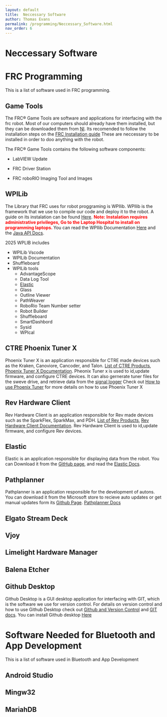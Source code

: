```yaml
---
layout: default
title:  Neccessary Software
author: Thomas Evans
permalink: /programming/Neccessary_Software.html
nav_order: 6
---
```


# Neccessary Software

# FRC Programming

This is a list of software used in FRC programming. 



## Game Tools


The FRC® Game Tools are software and applications for interfacing with the frc robot. Most of our computers should already have them installed, but they can be downloaded them from [NI](https://www.ni.com/en/support/downloads/drivers/download.frc-game-tools.html#500107). Its recomended to follow the installation steps on the [FRC Installation guide](https://docs.wpilib.org/en/stable/docs/zero-to-robot/step-2/frc-game-tools.html) These are neccessary to be installed in order to doo anything with the robot.

The FRC® Game Tools contains the following software components:

- LabVIEW Update

- FRC Driver Station

- FRC roboRIO Imaging Tool and Images

## WPILib 

The Library that FRC uses for robot proggraming is WPIlib. WPIlib is the framework that we use to compile our code and deploy it to the robot. A guide on its instalation can be found [Here](/programming/WPILIB_install.html). <span style="color:red"><b> Note: Instalation requires administrative privileges, Go to the Laptop Hospital to install on programming laptops. </b></span> You can read the WPIlib Documentation [Here](https://docs.wpilib.org/en/stable/index.html) and the [Java API Docs](https://github.wpilib.org/allwpilib/docs/release/java/index.html). 

2025 WPLIB includes 

- WPILib Vscode
- WPILib Documentation
- Shuffleboard
- WPILib tools
    <ul>
    <li> AdvantageScope </li>
    <li> Data Log Tool </li>
    <li>  <a href="Elastic"> Elastic </a></li>
    <li> Glass </li>
    <li> Outline Viewer </li>
    <li> PathWeaver </li>
    <li> RoboRio Team Number setter </li>
    <li> Robot Builder </li>
    <li> Shuffleboard </li>
    <li> SmartDashbord </li>
    <li> Sysid </li>
    <li> WPIcal </li>
    </ul>

## CTRE Phoenix Tuner X

Phoenix Tuner X is an application responsible for CTRE made devices such as the Kraken, Canoviore, Cancoder, and Talon. [List of CTRE Products](https://www.revrobotics.com/frc/), [Phoenix Tuner X Documentation](https://v6.docs.ctr-electronics.com/en/stable/docs/tuner/index.html).  Pheonix Tuner x is used to id,update firmware, and configure CTRE devices. It can also gernerate tuner files for the sweve drive, and retrieve data from the [signal logger](https://v6.docs.ctr-electronics.com/en/stable/docs/api-reference/api-usage/signal-logging.html) Check out [How to use Phoenix Tuner](/programming/How_to_use_Phoenix_Tuner.html) for more details on how to use Phoenix Tuner X

## Rev Hardware Client

Rev Hardware Client is an application responsible for Rev made devices such as the SparkFlex, SparkMax, and PDH. [List of Rev Products](https://store.ctr-electronics.com/collections/all-products?srsltid=AfmBOoqkTaje-vmSc1-Nimmzelik4KV884CzIbOPf00AxWLy5GLeit1J), [Rev Hardware Client Documentation](https://docs.revrobotics.com/rev-hardware-client). Rev Hardware Client is used to id,update firmware, and configure Rev  devices. 

<h2 id="Elastic">Elastic </h2>

Elastic is an application responsible for displaying data from the robot. You can Download it from the [GitHub page](https://github.com/Gold872/elastic-dashboard/releases/tag/v2025.2.2), and read the [Elastic Docs](https://docs.wpilib.org/en/stable/docs/software/dashboards/elastic.html).

## Pathplanner

Pathplanner is an application responsible for the development of autons. You can download it from the Microsoft store to recieve auto updates or get manual updates form its [Github Page](https://github.com/mjansen4857/pathplanner/releases). [Pathplanner Docs](https://pathplanner.dev/home.html)

## Elgato Stream Deck



## Vjoy



## Limelight Hardware Manager


## Balena Etcher


## Github Desktop

Github Desktop is a GUI desktop application for interfacing with GIT, which is the software we use for version control. For details on version control and how to use Github Desktop check out [Github and Version Control](/programming/github_and_version_control.html) and [GIT docs](https://git-scm.com/doc). You can install Github desktop [Here](https://desktop.github.com/download/)


# Software Needed for Bluetooth and App Development

This is a list of software used in Bluetooth and App Development 

## Android Studio

## Mingw32

## MariahDB


